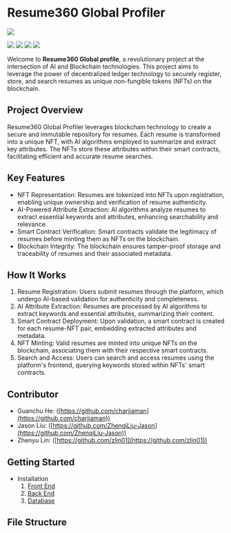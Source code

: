 # Resume360 Global Profiler

![](https://img.shields.io/static/v1?label=Version&message=0.1.0&color=success)

![](https://img.shields.io/badge/NodeJS-20.11.0-336633)
![](https://img.shields.io/static/v1?label=VueJS&message=^3.4.21&color=success)
![](https://img.shields.io/badge/ExpressJS-^4.18.2-222222)
![](https://img.shields.io/badge/PostgreSQL-15.6-336791)


Welcome to **Resume360 Global profile**, a revolutionary project at the intersection of AI and Blockchain technologies. This project aims to leverage the power of decentralized ledger technology to securely register, store, and search resumes as unique non-fungible tokens (NFTs) on the blockchain.

## Project Overview

Resume360 Global Profiler leverages blockchain technology to create a secure and immutable repository for resumes. Each resume is transformed into a unique NFT, with AI algorithms employed to summarize and extract key attributes. The NFTs store these attributes within their smart contracts, facilitating efficient and accurate resume searches.

## Key Features

* NFT Representation: Resumes are tokenized into NFTs upon registration, enabling unique ownership and verification of resume authenticity.
* AI-Powered Attribute Extraction: AI algorithms analyze resumes to extract essential keywords and attributes, enhancing searchability and relevance.
* Smart Contract Verification: Smart contracts validate the legitimacy of resumes before minting them as NFTs on the blockchain.
* Blockchain Integrity: The blockchain ensures tamper-proof storage and traceability of resumes and their associated metadata.

## How It Works

1. Resume Registration: Users submit resumes through the platform, which undergo AI-based validation for authenticity and completeness.
1. AI Attribute Extraction: Resumes are processed by AI algorithms to extract keywords and essential attributes, summarizing their content.
1. Smart Contract Deployment: Upon validation, a smart contract is created for each resume-NFT pair, embedding extracted attributes and metadata.
1. NFT Minting: Valid resumes are minted into unique NFTs on the blockchain, associating them with their respective smart contracts.
1. Search and Access: Users can search and access resumes using the platform's frontend, querying keywords stored within NFTs' smart contracts.

## Contributor

* Guanchu He: ([https://github.com/charjiaman](https://github.com/charjiaman))
* Jason Liu: ([https://github.com/ZhenqiLiu-Jason](https://github.com/ZhenqiLiu-Jason))
* Zhenyu Lin: ([https://github.com/zlin01](https://github.com/zlin01))

## Getting Started

* Installation
  1. [Front End](docs/Installation-Frontend.md)
  1. [Back End](docs/Installation-Backend.md)
  1. [Database](docs/Installation-Database.md)

## File Structure
